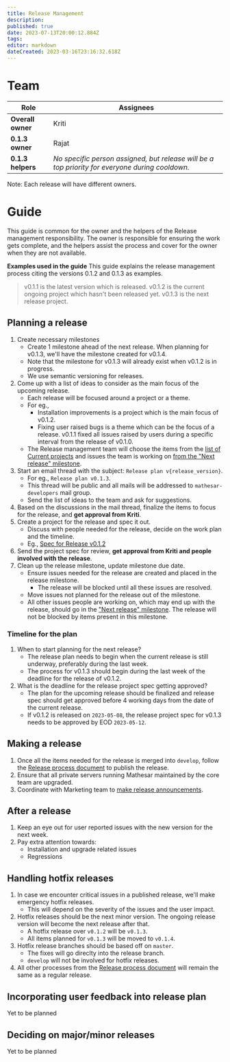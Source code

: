 ```yaml
---
title: Release Management
description: 
published: true
date: 2023-07-13T20:00:12.884Z
tags: 
editor: markdown
dateCreated: 2023-03-16T23:16:32.618Z
---
```


# Team
| Role | Assignees |
|-|-|
| **Overall owner** | Kriti |
| **0.1.3 owner** | Rajat |
| **0.1.3 helpers** | *No specific person assigned, but release will be a top priority for everyone during cooldown.* |

Note: Each release will have different owners.

# Guide
This guide is common for the owner and the helpers of the Release management responsibility. The owner is responsible for ensuring the work gets complete, and the helpers assist the process and cover for the owner when they are not available.

**Examples used in the guide**
This guide explains the release management process citing the versions 0.1.2 and 0.1.3 as examples.
   > v0.1.1 is the latest version which is released.
   > v0.1.2 is the current ongoing project which hasn't been released yet.
   > v0.1.3 is the next release project.

## Planning a release
1. Create necessary milestones
    - Create 1 milestone ahead of the next release. When planning for v0.1.3, we'll have the milestone created for v0.1.4.
    - Note that the milestone for v0.1.3 will already exist when v0.1.2 is in progress.
    -  We use semantic versioning for releases.
1. Come up with a list of ideas to consider as the main focus of the upcoming release.
    - Each release will be focused around a project or a theme.
    - For eg.,
      - Installation improvements is a project which is the main focus of v0.1.2.
      - Fixing user raised bugs is a theme which can be the focus of a release. v0.1.1 fixed all issues raised by users during a specific interval from the release of v0.1.0.
    - The Release management team will choose the items from the [list of Current projects](https://wiki.mathesar.org/en/projects#current-projects) and issues the team is working on [from the "Next release" milestone](https://github.com/centerofci/mathesar/milestone/71).
1. Start an email thread with the subject: `Release plan v{release_version}`.
    - For eg., `Release plan v0.1.3`.
    - This thread will be public and all mails will be addressed to `mathesar-developers` mail group.
    - Send the list of ideas to the team and ask for suggestions.
1. Based on the discussions in the mail thread, finalize the items to focus for the release, and **get approval from Kriti**.
1. Create a project for the release and spec it out.
    - Discuss with people needed for the release, decide on the work plan and the timeline.
    - Eg., [Spec for Release v0.1.2](https://wiki.mathesar.org/en/projects/release-0-1-2)
1. Send the project spec for review, **get approval from Kriti and people involved with the release**.
1. Clean up the release milestone, update milestone due date.
    - Ensure issues needed for the release are created and placed in the release milestone.
      - The release will be blocked until all these issues are resolved.
    - Move issues not planned for the release out of the milestone.
    - All other issues people are working on, which may end up with the release, should go in the ["Next release" milestone](https://github.com/centerofci/mathesar/milestone/71). The release will not be blocked by items present in this milestone.

### Timeline for the plan
1. When to start planning for the next release?
    - The release plan needs to begin when the current release is still underway, preferably during the last week.
    - The process for v0.1.3 should begin during the last week of the deadline for the release of v0.1.2.
1. What is the deadline for the release project spec getting approved?
    - The plan for the upcoming release should be finalized and release spec should get approved before 4 working days from the date of the current release.
    - If v0.1.2 is released on `2023-05-08`, the release project spec for v0.1.3 needs to be approved by EOD `2023-05-12`.

## Making a release
1. Once all the items needed for the release is merged into `develop`, follow the [Release process document](https://wiki.mathesar.org/en/engineering/release-process) to publish the release.
1. Ensure that all private servers running Mathesar maintained by the core team are upgraded.
1. Coordinate with Marketing team to [make release announcements](https://wiki.mathesar.org/en/team/responsibilities/marketing#make-release-announcements).

## After a release
1. Keep an eye out for user reported issues with the new version for the next week.
1. Pay extra attention towards:
	 - Installation and upgrade related issues
   - Regressions

## Handling hotfix releases
1. In case we encounter critical issues in a published release, we'll make emergency hotfix releases.
    - This will depend on the severity of the issues and the user impact.
1. Hotfix releases should be the next minor version. The ongoing release version will become the next release after that.
    - A hotfix release over `v0.1.2` will be `v0.1.3`.
    - All items planned for `v0.1.3` will be moved to `v0.1.4`.
1. Hotfix release branches should be based off on `master`.
    - The fixes will go direclty into the release branch.
    - `develop` will not be involved for hotfix releases.
1. All other processes from the [Release process document](https://wiki.mathesar.org/en/engineering/release-process) will remain the same as a regular release.

## Incorporating user feedback into release plan
Yet to be planned

## Deciding on major/minor releases
Yet to be planned